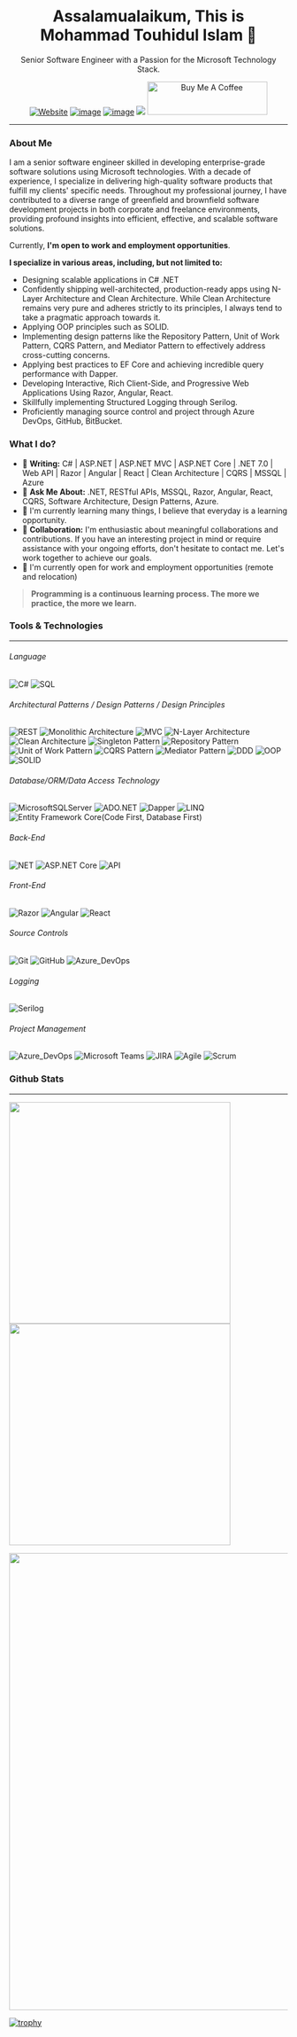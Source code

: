 <h1 align="center">Assalamualaikum, This is Mohammad Touhidul Islam 👋</h1>
<p align="center">Senior Software Engineer with a Passion for the Microsoft Technology Stack.</p>
<div align="center">

 [![Website](https://img.shields.io/badge/Website-%23000000.svg?style=for-the-badge&logo=.net&logoColor=white)](https://www.touhidulfahim.info/) 
[![image](https://img.shields.io/badge/LinkedIn-0077B5?style=for-the-badge&logo=linkedin&logoColor=white)](https://www.linkedin.com/in/touhidulfahim/)
[![image](https://img.shields.io/badge/Twitter-1DA1F2?style=for-the-badge&logo=twitter&logoColor=white)](https://twitter.com/touhidulfahim) 
<img src="https://img.shields.io/github/followers/touhidulfahim?label=Followers&style=for-the-badge&color=blue" />
<a href="https://www.buymeacoffee.com/touhidulfahim" target="_blank"><img src="https://cdn.buymeacoffee.com/buttons/v2/default-yellow.png" alt="Buy Me A Coffee" style="height: 60px !important;width: 217px !important;" ></a>

</div>

-----
### About Me

<p>I am a senior software engineer skilled in developing enterprise-grade software solutions using Microsoft technologies. With a decade of experience, I specialize in delivering high-quality software products that fulfill my clients' specific needs. Throughout my professional journey, I have contributed to a diverse range of greenfield and brownfield software development projects in both corporate and freelance environments, providing profound insights into efficient, effective, and scalable software solutions.</p>

Currently, **I'm open to work and employment opportunities**.

 **I specialize in various areas, including, but not limited to:**

- Designing scalable applications in C# .NET
- Confidently shipping well-architected, production-ready apps using N-Layer Architecture and Clean Architecture. While Clean Architecture remains very pure and adheres strictly to its principles, I always tend to take a pragmatic approach towards it.
- Applying OOP principles such as SOLID.
- Implementing design patterns like the Repository Pattern, Unit of Work Pattern, CQRS Pattern, and Mediator Pattern to effectively address cross-cutting concerns.
- Applying best practices to EF Core and achieving incredible query performance with Dapper.
- Developing Interactive, Rich Client-Side, and Progressive Web Applications Using Razor, Angular, React.
- Skillfully implementing Structured Logging through Serilog.
- Proficiently managing source control and project through Azure DevOps, GitHub, BitBucket.
  
### What I do?
- 🔭 **Writing:** C# | ASP.NET | ASP.NET MVC | ASP.NET Core | .NET 7.0 | Web API | Razor | Angular | React | Clean Architecture | CQRS | MSSQL | Azure 
- 💬 **Ask Me About:** .NET, RESTful APIs, MSSQL, Razor, Angular, React, CQRS, Software Architecture, Design Patterns, Azure.
- 🌱 I'm currently learning many things, I believe that everyday is a learning opportunity.
- 👯 **Collaboration:** I'm enthusiastic about meaningful collaborations and contributions. If you have an interesting project in mind or require assistance with your ongoing efforts, don't hesitate to contact me. Let's work together to achieve our goals.
- 👯 I'm currently open for work and employment opportunities (remote and relocation)
  
> **Programming is a continuous learning process. The more we practice, the more we learn.**

### Tools & Technologies
-----

###### Language
![C#](https://img.shields.io/badge/C%23-%23239120.svg?style=flat&logo=c-sharp&logoColor=white)
![SQL](https://img.shields.io/badge/-SQL-4479A1?style=flat&labelColor=black&logo=MySQL&logoColor=4479A1) 

###### Architectural Patterns / Design Patterns / Design Principles
![REST](https://img.shields.io/badge/REST-0078D7?style=flat)
![Monolithic Architecture](https://img.shields.io/badge/Monolithic_Architecture-0078D7?style=flat)
![MVC](https://img.shields.io/badge/MVC_Architecture-0078D7?style=flat)
![N-Layer Architecture](https://img.shields.io/badge/N-Layer_Architecture-0078D7?style=flat)
![Clean Architecture](https://img.shields.io/badge/Clean_Architecture-0078D7?style=flat)
![Singleton Pattern](https://img.shields.io/badge/Singleton_Pattern-0078D7?style=flat)
![Repository Pattern](https://img.shields.io/badge/Repository_Pattern-0078D7?style=flat)
![Unit of Work Pattern](https://img.shields.io/badge/Unit_of_Work_Pattern-0078D7?style=flat)
![CQRS Pattern](https://img.shields.io/badge/CQRS_Pattern-0078D7?style=flat)
![Mediator Pattern](https://img.shields.io/badge/Mediator_Pattern-0078D7?style=flat)
![DDD](https://img.shields.io/badge/DDD_(Domain_Driven_Design)-0078D7?style=flat)
![OOP](https://img.shields.io/badge/OOP-0078D7?style=flat)
![SOLID](https://img.shields.io/badge/SOLID-0078D7?style=flat)

###### Database/ORM/Data Access Technology
![MicrosoftSQLServer](https://img.shields.io/badge/Microsoft%20SQL%20Sever-CC2927?style=flat&logo=microsoft%20sql%20server&logoColor=white)
![ADO.NET](https://img.shields.io/badge/ADO.NET-0078D7?style=flat&logo=ado&logoColor=white)
![Dapper](https://img.shields.io/badge/Dapper-0078D7?style=flat&logo=Dapper&logoColor=white)
![LINQ](https://img.shields.io/badge/LINQ-0078D7?style=flat&logo=LINQ&logoColor=white)
![Entity Framework Core(Code First, Database First)](https://img.shields.io/badge/Entity_Framework_Core(Code_First,_Database_First)-0078D7?style=flat&logo=efcore&logoColor=white)

###### Back-End
![NET](https://img.shields.io/badge/.NET-512BD4?style=flat&logo=dotnet&logoColor=white)
![ASP.NET Core](https://img.shields.io/badge/ASP.NET_Core-0078D7?style=flat&logo=core&logoColor=white)
![API](https://img.shields.io/badge/ASP.NET_Core_Web_API-0078D7?style=flat&logo=api&logoColor=white)

###### Front-End
![Razor](https://img.shields.io/badge/Razor-0078D7?style=flat&logo=Razor&logoColor=white)
![Angular](https://img.shields.io/badge/Angular-F05032?style=flat&logo=Angular&logoColor=white)
![React](https://img.shields.io/badge/React-4479A1?style=flat&logo=React&logoColor=white)

###### Source Controls
![Git](https://img.shields.io/badge/Git-F05032?style=flat&logo=git&logoColor=white)
![GitHub](https://img.shields.io/badge/GitHub-100000?style=flat&logo=github&logoColor=white)
![Azure_DevOps](https://img.shields.io/badge/Azure_DevOps_Server-0078D7?style=flat&logo=azure-devops&logoColor=white)

###### Logging
![Serilog](https://img.shields.io/badge/Serilog-0078D7?style=flat)

###### Project Management
![Azure_DevOps](https://img.shields.io/badge/Azure_DevOps_Server-0078D7?style=flat&logo=azure-devops&logoColor=white)
![Microsoft Teams](https://img.shields.io/badge/Microsoft_Teams-2088FF?style=flat&logo=github-actions&logoColor=white)
![JIRA](https://img.shields.io/badge/JIRA-0078D7?style=flat)
![Agile](https://img.shields.io/badge/Agile-0078D7?style=flat)
![Scrum](https://img.shields.io/badge/Scrum-0078D7?style=flat)

### Github Stats
-----
<p align="left">
<img width="400" src="https://github-readme-stats.vercel.app/api?username=touhidulfahim&count_private=true&show_icons=true&theme=tokyonight"/>
<img width="400" src="https://github-readme-streak-stats.herokuapp.com/?user=touhidulfahim&theme=tokyonight&fire=yellow&currStreakLabel=red&currStreakNum=red&hide_border=true"/>
</p>

<img width="825" src="https://github-profile-summary-cards.vercel.app/api/cards/profile-details?username=touhidulfahim&theme=tokyonight"/>

[![trophy](https://github-profile-trophy.vercel.app/?username=saddamhossain&row=1&column=8&theme=highcontrast&no-bg=false&no-frame=true)](https://github.com/saddamhossain/github-profile-trophy)

